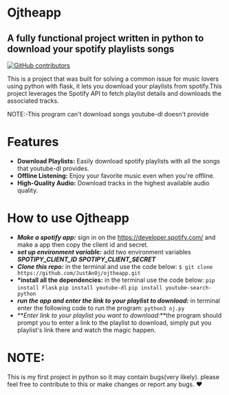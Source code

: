 # Ojtheapp

## A fully functional project written in python to download your spotify playlists songs

[![GitHub contributors](https://img.shields.io/github/contributors/JustAnOj/ojtheapp)](https://github.com/JustAnOj/ojtheapp/graphs/contributors)

This is a project that was built for solving a common issue for music lovers using python with flask, it lets you download your playlists from spotify.This project leverages the Spotify API to fetch playlist details and downloads the associated tracks.

NOTE:-This program can't download songs youtube-dl doesn't provide

# Features

- **Download Playlists:** Easily download spotify playlists with all the songs that youtube-dl provides.
- **Offline Listening:** Enjoy your favorite music even when you're offline.
- **High-Quality Audio:** Download tracks in the highest available audio quality.

# How to use Ojtheapp

- **_Make a spotify app:_** sign in on the https://developer.spotify.com/ and make a app then copy the client id and secret.
- **_set up environment variable:_** add two environment variables **_SPOTIPY_CLIENT_ID_** **_SPOTIPY_CLIENT_SECRET_**
- **_Clone this repo:_** in the terminal and use the code below:
  `$ git clone https://github.com/JustAnOj/ojtheapp.git`
- **\*install all the dependencies:** in the terminal use the code below:
  `pip install Flask`
  `pip install youtube-dl`
  `pip install youtube-search-python`
- **_run the app and enter the link to your playlist to download:_** in terminal enter the following code to run the program:
  `python3 oj.py`
- **_Enter link to your playlist you want to download:_**the program should prompt you to enter a link to the playlist to download, simply put you playlist's link there and watch the magic happen.

# NOTE:

This is my first project in python so it may contain bugs(very likely). please feel free to contribute to this or make changes or report any bugs. :heart:
